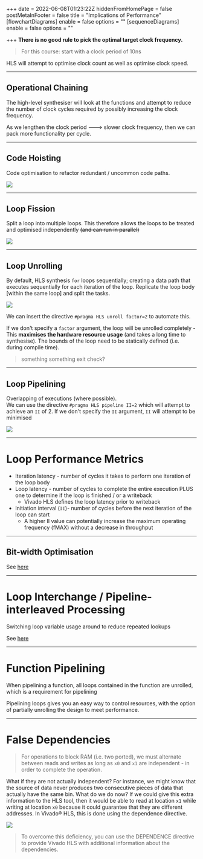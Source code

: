 +++
date = 2022-06-08T01:23:22Z
hiddenFromHomePage = false
postMetaInFooter = false
title = "Implications of Performance"
[flowchartDiagrams]
enable = false
options = ""
[sequenceDiagrams]
enable = false
options = ""

+++
**There is no good rule to pick the optimal target clock frequency.**

> For this course: start with a clock period of 10ns

HLS will attempt to optimise clock count as well as optimise clock speed.

***

## Operational Chaining

The high-level synthesiser will look at the functions and attempt to reduce the number of clock cycles required by possibly increasing the clock frequency.

As we lengthen the clock period ---> slower clock frequency, then we can pack more functionality per cycle.

***

## Code Hoisting

Code optimisation to refactor redundant / uncommon code paths.

![](/uploads/snipaste_2022-06-08_11-30-38.png)

***

## Loop Fission

Split a loop into multiple loops. This therefore allows the loops to be treated and optimised independently <s>(and can run in parallel)</s>

![](/uploads/snipaste_2022-06-08_11-32-14.png)

***

## Loop Unrolling

By default, HLS synthesis `for` loops sequentially; creating a data path that executes sequentially for each iteration of the loop. Replicate the loop body \[within the same loop\] and split the tasks.

![](/uploads/snipaste_2022-06-08_11-38-19.png)

We can insert the directive `#pragma HLS unroll factor=2` to automate this.

If we don't specify a `factor` argument, the loop will be unrolled completely - This **maximises the hardware resource usage** (and takes a long time to synthesise). The bounds of the loop need to be statically defined (i.e. during compile time).

> something something exit check?

***

## Loop Pipelining

Overlapping of executions (where possible).  
We can use the directive `#pragma HLS pipeline II=2` which will attempt to achieve an `II` of 2. If we don't specify the `II` argument, `II` will attempt to be minimised

![](/uploads/snipaste_2022-06-08_12-06-17.png)

***

# Loop Performance Metrics

* Iteration latency - number of cycles it takes to perform one iteration of the loop body
* Loop latency - number of cycles to complete the entire execution PLUS one to determine if the loop is finished / or a writeback
  * Vivado HLS defines the loop latency prior to writeback
* Initiation interval (`II`)- number of cycles before the next iteration of the loop can start
  * A higher II value can potentially increase the maximum operating frequency (fMAX) without a decrease in throughput

***

## Bit-width Optimisation

See [here](../bitwidth-optimisation)

***

# Loop Interchange / Pipeline-interleaved Processing

Switching loop variable usage around to reduce repeated lookups

See [here](../discrete-fourier-transform/#optimisation---loop-interchange)

***

# Function Pipelining

When pipelining a function, all loops contained in the function are unrolled, which is a requirement for pipelining

Pipelining loops gives you an easy way to control resources, with the option of partially unrolling the design to meet performance.

***

# False Dependencies

> For operations to block RAM (i.e. two ported), we must alternate between reads and writes as long as `x0` and `x1` are independent - in order to complete the operation.

What if they are not actually independent? For instance, we might know that the source of data never produces two consecutive pieces of data that actually have the same bin. What do we do now? If we could give this extra information to the HLS tool, then it would be able to read at location `x1` while writing at location `x0` because it could guarantee that they are different addresses. In Vivado® HLS, this is done using the dependence directive.

![](/uploads/snipaste_2022-07-15_00-19-09.jpg)

> To overcome this deficiency, you can use the DEPENDENCE directive to provide Vivado HLS with additional information about the dependencies.